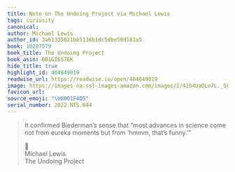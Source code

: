 ```yaml
---
title: Note on The Undoing Project via Michael Lewis
tags: curiosity
canonical:
author: Michael Lewis
author_id: 3a61335021bb5136b1dc5dbe50d183a5
book: 10287579
book_title: The Undoing Project
book_asin: B01GI6S7EK
hide_title: true
highlight_id: 404849019
readwise_url: https://readwise.io/open/404849019
image: https://images-na.ssl-images-amazon.com/images/I/41b4UaDLo7L._SL200_.jpg
favicon_url:
source_emoji: "\U0001F4D5"
serial_number: 2022.NTS.044
---
```

> It confirmed Biederman’s sense that “most advances in science come not from eureka moments but from ‘hmmm, that’s funny.’”
> <div class="quoteback-footer"><div class="quoteback-avatar"><span class="mini-emoji"> 📕</span></div><div class="quoteback-metadata"><div class="metadata-inner"><span style="display:none">FROM:</span><div aria-label="Michael Lewis" class="quoteback-author"> Michael Lewis</div><div aria-label="The Undoing Project" class="quoteback-title"> The Undoing Project</div></div></div></div>